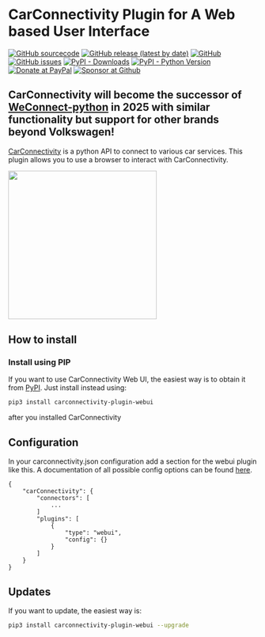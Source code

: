 

# CarConnectivity Plugin for A Web based User Interface
[![GitHub sourcecode](https://img.shields.io/badge/Source-GitHub-green)](https://github.com/tillsteinbach/CarConnectivity-plugin-webui/)
[![GitHub release (latest by date)](https://img.shields.io/github/v/release/tillsteinbach/CarConnectivity-plugin-webui)](https://github.com/tillsteinbach/CarConnectivity-plugin-webui/releases/latest)
[![GitHub](https://img.shields.io/github/license/tillsteinbach/CarConnectivity-plugin-webui)](https://github.com/tillsteinbach/CarConnectivity-plugin-webui/blob/master/LICENSE)
[![GitHub issues](https://img.shields.io/github/issues/tillsteinbach/CarConnectivity-plugin-webui)](https://github.com/tillsteinbach/CarConnectivity-plugin-webui/issues)
[![PyPI - Downloads](https://img.shields.io/pypi/dm/carconnectivity-plugin-webui?label=PyPI%20Downloads)](https://pypi.org/project/carconnectivity-plugin-webui/)
[![PyPI - Python Version](https://img.shields.io/pypi/pyversions/carconnectivity-plugin-webui)](https://pypi.org/project/carconnectivity-plugin-webui/)
[![Donate at PayPal](https://img.shields.io/badge/Donate-PayPal-2997d8)](https://www.paypal.com/donate?hosted_button_id=2BVFF5GJ9SXAJ)
[![Sponsor at Github](https://img.shields.io/badge/Sponsor-GitHub-28a745)](https://github.com/sponsors/tillsteinbach)

## CarConnectivity will become the successor of [WeConnect-python](https://github.com/tillsteinbach/WeConnect-python) in 2025 with similar functionality but support for other brands beyond Volkswagen!

[CarConnectivity](https://github.com/tillsteinbach/CarConnectivity) is a python API to connect to various car services. This plugin allows you to use a browser to interact with CarConnectivity.

<img src="https://raw.githubusercontent.com/tillsteinbach/CarConnectivity-plugin-webui/main/screenshots/screenshot1.png" width="300">

## How to install

### Install using PIP
If you want to use CarConnectivity Web UI, the easiest way is to obtain it from [PyPI](https://pypi.org/project/carconnectivity-plugin-webui/). Just install instead using:
```bash
pip3 install carconnectivity-plugin-webui
```
after you installed CarConnectivity

## Configuration
In your carconnectivity.json configuration add a section for the webui plugin like this. A documentation of all possible config options can be found [here](https://github.com/tillsteinbach/CarConnectivity-plugin-webui/tree/main/doc/Config.md).
```
{
    "carConnectivity": {
        "connectors": [
            ...
        ]
        "plugins": [
            {
                "type": "webui",
                "config": {}
            }
        ]
    }
}
```

## Updates
If you want to update, the easiest way is:
```bash
pip3 install carconnectivity-plugin-webui --upgrade
```
